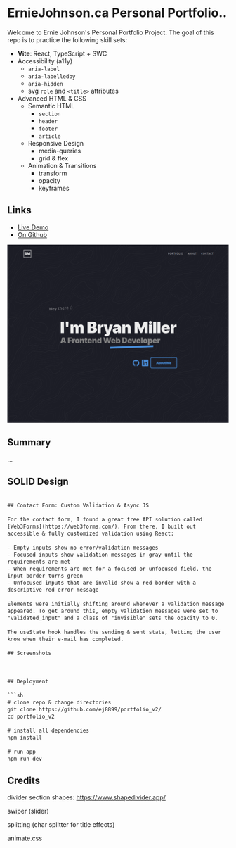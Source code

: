 # ErnieJohnson.ca Personal Portfolio..

Welcome to Ernie Johnson's Personal Portfolio Project. 
The goal of this repo is to practice the following skill sets:

- **Vite**: React, TypeScript + SWC
- Accessibility (a11y)
  - `aria-label`
  - `aria-labelledby`
  - `aria-hidden`
  - svg `role` and `<title>` attributes
- Advanced HTML & CSS
  - Semantic HTML
    - `section`
    - `header`
    - `footer`
    - `article`
  - Responsive Design
    - media-queries
    - grid & flex
  - Animation & Transitions
    - transform
    - opacity
    - keyframes

## Links

- [Live Demo](http://erniejohnson.ca)
- [On Github](https://github.com/ej8899/portfolio_v2)

![Hero](screenshots/hero.png)

## Summary
...




## SOLID Design


```

## Contact Form: Custom Validation & Async JS

For the contact form, I found a great free API solution called [Web3Forms](https://web3forms.com/). From there, I built out accessible & fully customized validation using React:

- Empty inputs show no error/validation messages
- Focused inputs show validation messages in gray until the requirements are met
- When requirements are met for a focused or unfocused field, the input border turns green
- Unfocused inputs that are invalid show a red border with a descriptive red error message

Elements were initially shifting around whenever a validation message appeared. To get around this, empty validation messages were set to "validated_input" and a class of "invisible" sets the opacity to 0.

The useState hook handles the sending & sent state, letting the user know when their e-mail has completed.

## Screenshots



## Deployment

```sh
# clone repo & change directories
git clone https://github.com/ej8899/portfolio_v2/
cd portfolio_v2

# install all dependencies
npm install

# run app
npm run dev
```

## Credits
divider section shapes:
https://www.shapedivider.app/

swiper (slider)

splitting (char splitter for title effects)

animate.css